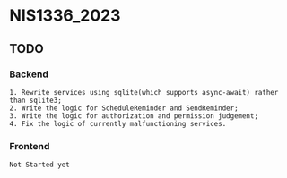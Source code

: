 # NIS1336_2023

## TODO

### Backend
    1. Rewrite services using sqlite(which supports async-await) rather than sqlite3;
    2. Write the logic for ScheduleReminder and SendReminder;
    3. Write the logic for authorization and permission judgement;
    4. Fix the logic of currently malfunctioning services.

### Frontend
    Not Started yet